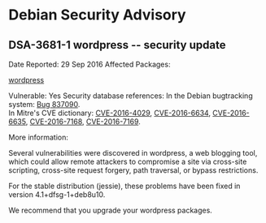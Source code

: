 
Debian Security Advisory
========================


DSA-3681-1 wordpress -- security update
---------------------------------------



Date Reported:
29 Sep 2016
Affected Packages:

[wordpress](https://packages.debian.org/src:wordpress)

Vulnerable:
Yes
Security database references:
In the Debian bugtracking system: [Bug 837090](https://bugs.debian.org/cgi-bin/bugreport.cgi?bug=837090).  
In Mitre's CVE dictionary: [CVE-2016-4029](https://security-tracker.debian.org/tracker/CVE-2016-4029), [CVE-2016-6634](https://security-tracker.debian.org/tracker/CVE-2016-6634), [CVE-2016-6635](https://security-tracker.debian.org/tracker/CVE-2016-6635), [CVE-2016-7168](https://security-tracker.debian.org/tracker/CVE-2016-7168), [CVE-2016-7169](https://security-tracker.debian.org/tracker/CVE-2016-7169).  

More information:

Several vulnerabilities were discovered in wordpress, a web blogging tool,
which could allow remote attackers to compromise a site via cross-site
scripting, cross-site request forgery, path traversal, or bypass restrictions.


For the stable distribution (jessie), these problems have been fixed in
version 4.1+dfsg-1+deb8u10.


We recommend that you upgrade your wordpress packages.






